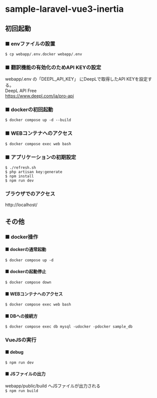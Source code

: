 # sample-laravel-vue3-inertia

## 初回起動

### ■ envファイルの設置
`$ cp webapp/.env.docker webapp/.env`

### ■ 翻訳機能の有効化のためAPI KEYの設定
webapp/.env の「DEEPL_API_KEY」 にDeepLで取得したAPI KEYを設定する。  
DeepL API Free  
https://www.deepl.com/ja/pro-api

### ■ dockerの初回起動
`$ docker compose up -d --build`

### ■ WEBコンテナへのアクセス
`$ docker compose exec web bash`

### ■ アプリケーションの初期設定
```
$ ./refresh.sh
$ php artisan key:generate
$ npm install
$ npm run dev
```

### ブラウザでのアクセス
http://localhost/

## その他
### ■ docker操作
#### ■ dockerの通常起動
`$ docker compose up -d`

#### ■ dockerの起動停止
`$ docker compose down`


#### ■ WEBコンテナへのアクセス
`$ docker compose exec web bash`

#### ■ DBへの接続方
`$ docker compose exec db mysql -udocker -pdocker sample_db`

### VueJSの実行

#### ■ debug
`$ npm run dev`

#### ■ JSファイルの出力
webapp/public/build へJSファイルが出力される  
`$ npm run build`
